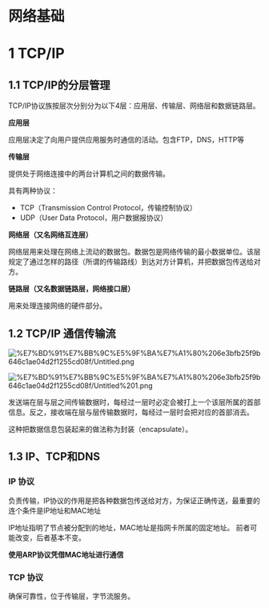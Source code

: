 # 网络基础

# 1 TCP/IP

## 1.1 TCP/IP的分层管理

TCP/IP协议族按层次分别分为以下4层：应用层、传输层、网络层和数据链路层。

**应用层**

应用层决定了向用户提供应用服务时通信的活动。包含FTP，DNS，HTTP等

**传输层**

提供处于网络连接中的两台计算机之间的数据传输。

具有两种协议：

- TCP（Transmission Control Protocol，传输控制协议）
- UDP（User Data Protocol，用户数据报协议）

**网络层（又名网络互连层）**

网络层用来处理在网络上流动的数据包。数据包是网络传输的最小数据单位。该层规定了通过怎样的路径（所谓的传输路线）到达对方计算机，并把数据包传送给对方。

**链路层（又名数据链路层，网络接口层）**

用来处理连接网络的硬件部分。

## 1.2 TCP/IP 通信传输流

![%E7%BD%91%E7%BB%9C%E5%9F%BA%E7%A1%80%206e3bfb25f9b646c1ae04d2f1255cd08f/Untitled.png](%E7%BD%91%E7%BB%9C%E5%9F%BA%E7%A1%80%206e3bfb25f9b646c1ae04d2f1255cd08f/Untitled.png)

![%E7%BD%91%E7%BB%9C%E5%9F%BA%E7%A1%80%206e3bfb25f9b646c1ae04d2f1255cd08f/Untitled%201.png](%E7%BD%91%E7%BB%9C%E5%9F%BA%E7%A1%80%206e3bfb25f9b646c1ae04d2f1255cd08f/Untitled%201.png)

发送端在层与层之间传输数据时，每经过一层时必定会被打上一个该层所属的首部信息。反之，接收端在层与层传输数据时，每经过一层时会把对应的首部消去。

这种把数据信息包装起来的做法称为封装（encapsulate）。

## 1.3 IP、TCP和DNS

### **IP 协议**

负责传输，IP协议的作用是把各种数据包传送给对方，为保证正确传送，最重要的连个条件是IP地址和MAC地址

IP地址指明了节点被分配到的地址，MAC地址是指网卡所属的固定地址。 前者可能改变，后者基本不变。

**使用ARP协议凭借MAC地址进行通信**

### TCP 协议

确保可靠性，位于传输层，字节流服务。